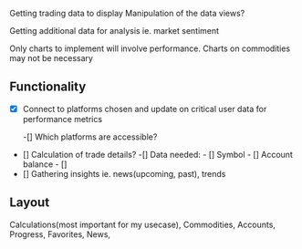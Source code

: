 Getting trading data to display
Manipulation of the data views?

Getting additional data for analysis ie. market sentiment

Only charts to implement will involve performance. Charts on commodities may not be necessary

## Functionality
- [x] Connect to platforms chosen and update on critical user data for performance metrics

   -[] Which platforms are accessible? 
- [] Calculation of trade details?
    -[] Data needed:
        - [] Symbol
        - [] Account balance
        - [] 
- [] Gathering insights ie. news(upcoming, past), trends


## Layout
Calculations(most important for my usecase), Commodities, Accounts, Progress, Favorites, News, 
